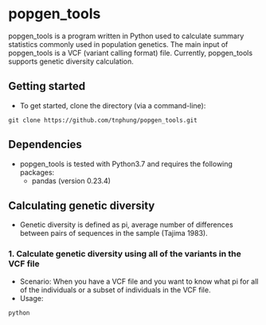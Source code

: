 # popgen_tools
popgen_tools is a program written in Python used to calculate summary statistics commonly used in population genetics. The main input of popgen_tools is a VCF (variant calling format) file. Currently, popgen_tools supports genetic diversity calculation.  

## Getting started
* To get started, clone the directory (via a command-line):
```
git clone https://github.com/tnphung/popgen_tools.git
```

## Dependencies
* popgen_tools is tested with Python3.7 and requires the following packages:
  - pandas (version 0.23.4)

## Calculating genetic diversity
* Genetic diversity is defined as pi, average number of differences between pairs of sequences in the sample (Tajima 1983). 

### 1. Calculate genetic diversity using all of the variants in the VCF file
* Scenario: When you have a VCF file and you want to know what pi for all of the individuals or a subset of individuals in the VCF file.
* Usage:
```
python
```
